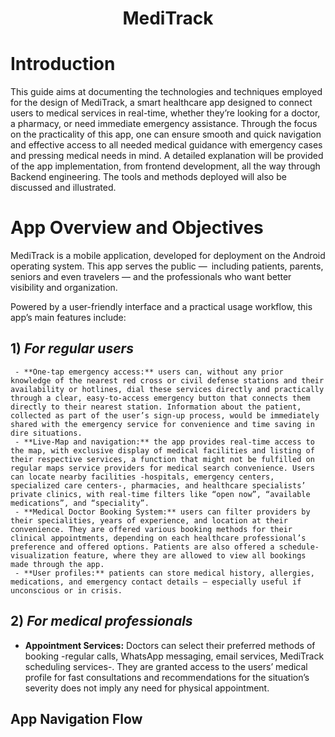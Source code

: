 <h1 align="center">MediTrack</h1>

# Introduction
This guide aims at documenting the technologies and techniques employed for the design of MediTrack, a smart healthcare app designed to connect users to medical services in real-time, whether they’re looking for a doctor, a pharmacy, or need immediate emergency assistance. Through the focus on the practicality of this app, one can ensure smooth and quick navigation and effective access to all needed medical guidance with emergency cases and pressing medical needs in mind.
A detailed explanation will be provided of the app implementation, from frontend development, all the way through Backend engineering. The tools and methods deployed will also be discussed and illustrated.

# App Overview and Objectives
MediTrack is a mobile application, developed for deployment on the Android operating system. 
This app serves the public — including patients, parents, seniors and even travelers — and the professionals who want better visibility and organization. 

Powered by a user-friendly interface and a practical usage workflow, this app’s main features include:
## 1) _For regular users_
     - **One-tap emergency access:** users can, without any prior knowledge of the nearest red cross or civil defense stations and their availability or hotlines, dial these services directly and practically through a clear, easy-to-access emergency button that connects them directly to their nearest station. Information about the patient, collected as part of the user’s sign-up process, would be immediately shared with the emergency service for convenience and time saving in dire situations.
     - **Live-Map and navigation:** the app provides real-time access to the map, with exclusive display of medical facilities and listing of their respective services, a function that might not be fulfilled on regular maps service providers for medical search convenience. Users can locate nearby facilities -hospitals, emergency centers, specialized care centers-, pharmacies, and healthcare specialists’ private clinics, with real-time filters like “open now”, “available medications”, and “speciality”.
     - **Medical Doctor Booking System:** users can filter providers by their specialities, years of experience, and location at their convenience. They are offered various booking methods for their clinical appointments, depending on each healthcare professional’s preference and offered options. Patients are also offered a schedule-visualization feature, where they are allowed to view all bookings made through the app.
     - **User profiles:** patients can store medical history, allergies, medications, and emergency contact details – especially useful if unconscious or in crisis.

## 2) _For medical professionals_
-	**Appointment Services:** Doctors can select their preferred methods of booking -regular calls, WhatsApp messaging, email services, MediTrack scheduling services-. They are granted access to the users’ medical profile for fast consultations and recommendations for the situation’s severity does not imply any need for physical appointment.

## App Navigation Flow
